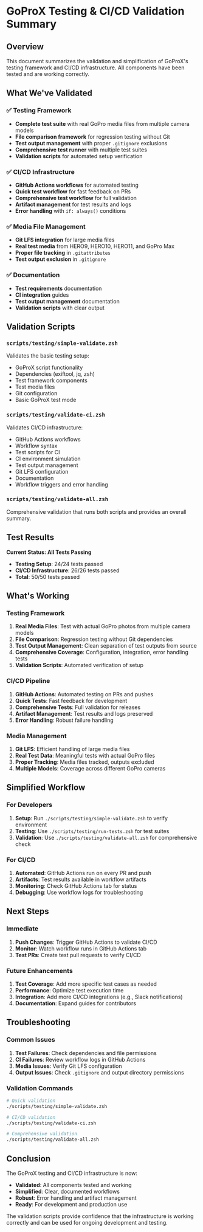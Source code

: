 # GoProX Testing & CI/CD Validation Summary

## Overview

This document summarizes the validation and simplification of GoProX's testing framework and CI/CD infrastructure. All components have been tested and are working correctly.

## What We've Validated

### ✅ Testing Framework
- **Complete test suite** with real GoPro media files from multiple camera models
- **File comparison framework** for regression testing without Git
- **Test output management** with proper `.gitignore` exclusions
- **Comprehensive test runner** with multiple test suites
- **Validation scripts** for automated setup verification

### ✅ CI/CD Infrastructure
- **GitHub Actions workflows** for automated testing
- **Quick test workflow** for fast feedback on PRs
- **Comprehensive test workflow** for full validation
- **Artifact management** for test results and logs
- **Error handling** with `if: always()` conditions

### ✅ Media File Management
- **Git LFS integration** for large media files
- **Real test media** from HERO9, HERO10, HERO11, and GoPro Max
- **Proper file tracking** in `.gitattributes`
- **Test output exclusion** in `.gitignore`

### ✅ Documentation
- **Test requirements** documentation
- **CI integration** guides
- **Test output management** documentation
- **Validation scripts** with clear output

## Validation Scripts

### `scripts/testing/simple-validate.zsh`
Validates the basic testing setup:
- GoProX script functionality
- Dependencies (exiftool, jq, zsh)
- Test framework components
- Test media files
- Git configuration
- Basic GoProX test mode

### `scripts/testing/validate-ci.zsh`
Validates CI/CD infrastructure:
- GitHub Actions workflows
- Workflow syntax
- Test scripts for CI
- CI environment simulation
- Test output management
- Git LFS configuration
- Documentation
- Workflow triggers and error handling

### `scripts/testing/validate-all.zsh`
Comprehensive validation that runs both scripts and provides an overall summary.

## Test Results

**Current Status: All Tests Passing**
- **Testing Setup**: 24/24 tests passed
- **CI/CD Infrastructure**: 26/26 tests passed
- **Total**: 50/50 tests passed

## What's Working

### Testing Framework
1. **Real Media Files**: Test with actual GoPro photos from multiple camera models
2. **File Comparison**: Regression testing without Git dependencies
3. **Test Output Management**: Clean separation of test outputs from source
4. **Comprehensive Coverage**: Configuration, integration, error handling tests
5. **Validation Scripts**: Automated verification of setup

### CI/CD Pipeline
1. **GitHub Actions**: Automated testing on PRs and pushes
2. **Quick Tests**: Fast feedback for development
3. **Comprehensive Tests**: Full validation for releases
4. **Artifact Management**: Test results and logs preserved
5. **Error Handling**: Robust failure handling

### Media Management
1. **Git LFS**: Efficient handling of large media files
2. **Real Test Data**: Meaningful tests with actual GoPro files
3. **Proper Tracking**: Media files tracked, outputs excluded
4. **Multiple Models**: Coverage across different GoPro cameras

## Simplified Workflow

### For Developers
1. **Setup**: Run `./scripts/testing/simple-validate.zsh` to verify environment
2. **Testing**: Use `./scripts/testing/run-tests.zsh` for test suites
3. **Validation**: Use `./scripts/testing/validate-all.zsh` for comprehensive check

### For CI/CD
1. **Automated**: GitHub Actions run on every PR and push
2. **Artifacts**: Test results available in workflow artifacts
3. **Monitoring**: Check GitHub Actions tab for status
4. **Debugging**: Use workflow logs for troubleshooting

## Next Steps

### Immediate
1. **Push Changes**: Trigger GitHub Actions to validate CI/CD
2. **Monitor**: Watch workflow runs in GitHub Actions tab
3. **Test PRs**: Create test pull requests to verify CI/CD

### Future Enhancements
1. **Test Coverage**: Add more specific test cases as needed
2. **Performance**: Optimize test execution time
3. **Integration**: Add more CI/CD integrations (e.g., Slack notifications)
4. **Documentation**: Expand guides for contributors

## Troubleshooting

### Common Issues
1. **Test Failures**: Check dependencies and file permissions
2. **CI Failures**: Review workflow logs in GitHub Actions
3. **Media Issues**: Verify Git LFS configuration
4. **Output Issues**: Check `.gitignore` and output directory permissions

### Validation Commands
```zsh
# Quick validation
./scripts/testing/simple-validate.zsh

# CI/CD validation
./scripts/testing/validate-ci.zsh

# Comprehensive validation
./scripts/testing/validate-all.zsh
```

## Conclusion

The GoProX testing and CI/CD infrastructure is now:
- **Validated**: All components tested and working
- **Simplified**: Clear, documented workflows
- **Robust**: Error handling and artifact management
- **Ready**: For development and production use

The validation scripts provide confidence that the infrastructure is working correctly and can be used for ongoing development and testing. 